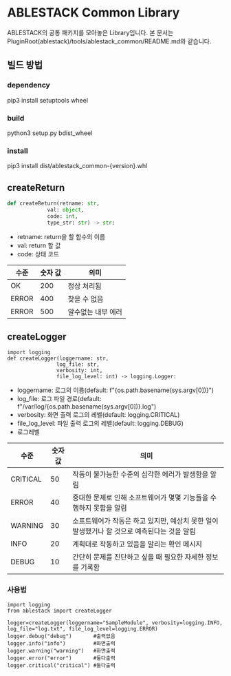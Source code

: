 # ABLESTACK Common Library
ABLESTACK의 공통 패키지를 모아놓은 Library입니다.
본 문서는 PluginRoot(ablestack)/tools/ablestack_common/README.md와 같습니다.

## 빌드 방법
### dependency
pip3 install setuptools wheel 
### build
python3 setup.py bdist_wheel
### install
pip3 install dist/ablestack_common-{version}.whl

## createReturn
```python
def createReturn(retname: str,
             val: object,
             code: int,
             type_str: str) -> str:
```
* retname: return을 할 함수의 이름
* val: return 할 값
* code: 상태 코드

| 수준 | 숫자 값 | 의미 |
| ---|---| ---|
|OK | 200 | 정상 처리됨|
|ERROR | 400 | 찾을 수 없음|
|ERROR | 500 | 알수없는 내부 에러|
  

## createLogger
```python3
import logging
def createLogger(loggername: str,
                log_file: str,
                verbosity: int,
                file_log_level: int) -> logging.Logger:
```
* loggername: 로그의 이름(default: f"{os.path.basename(sys.argv[0])}")
* log_file: 로그 파일 경로(default: f"/var/log/{os.path.basename(sys.argv[0])}.log")
* verbosity: 화면 출력 로그의 레벨(default: logging.CRITICAL)
* file_log_level: 파일 출력 로그의 레벨(default: logging.DEBUG)
* 로그레벨

| 수준 | 숫자 값 | 의미 |
| ---------------|----------------| ---------------|
| CRITICAL   | 50         | 작동이 불가능한 수준의 심각한 에러가 발생함을 알림 |
| ERROR      | 40         | 중대한 문제로 인해 소프트웨어가 몇몇 기능들을 수행하지 못함을 알림 |
| WARNING    | 30         | 소프트웨어가 작동은 하고 있지만, 예상치 못한 일이 발생했거나 할 것으로 예측된다는 것을 알림 |
| INFO       | 20         | 계획대로 작동하고 있음을 알리는 확인 메시지 |
| DEBUG      | 10         | 간단히 문제를 진단하고 싶을 때 필요한 자세한 정보를 기록함 |



### 사용법
```python3
import logging
from ablestack import createLogger

logger=createLogger(loggername="SampleModule", verbosity=logging.INFO, log_file="log.txt", file_log_level=logging.ERROR)
logger.debug("debug")       #출력없음
logger.info("info")         #화면출력
logger.warning("warning")   #화면출력
logger.error("error")       #둘다출력
logger.critical("critical") #둘다출력
```